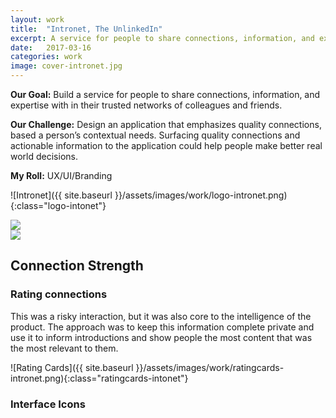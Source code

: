 ```yaml
---
layout: work
title:  "Intronet, The UnlinkedIn"
excerpt: A service for people to share connections, information, and expertise with in their trusted networks of colleagues and friends
date:   2017-03-16
categories: work
image: cover-intronet.jpg
---
```


**Our Goal:** Build a service for people to share connections, information, and expertise with in their trusted networks of colleagues and friends.

**Our Challenge:** Design an application that emphasizes quality connections, based a person’s contextual needs. Surfacing quality connections and actionable information to the application could help people make better real world decisions.

**My Roll:** UX/UI/Branding

![Intronet]({{ site.baseurl }}/assets/images/work/logo-intronet.png){:class="logo-intonet"}

<div class="shots-intronet">
  <div class="shots-intronet__intro">
    <img src="{{ site.baseurl }}/assets/images/work/phone-intronet.png">
  </div>
  <div class="shots-intronet__onboard">
    <img src="{{ site.baseurl }}/assets/images/work/onboard-intronet.png">
  </div>
</div>

## Connection Strength

### Rating connections

This was a risky interaction, but it was also core to the intelligence of the product. The approach was to keep this information complete private and use it to inform introductions and show people the most content that was the most relevant to them.

![Rating Cards]({{ site.baseurl }}/assets/images/work/ratingcards-intronet.png){:class="ratingcards-intonet"}

### Interface Icons
